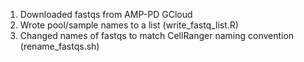 1. Downloaded fastqs from AMP-PD GCloud
2. Wrote pool/sample names to a list (write_fastq_list.R)
3. Changed names of fastqs to match CellRanger naming convention (rename_fastqs.sh)
